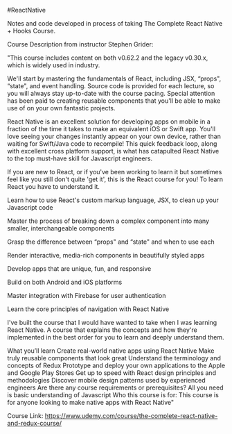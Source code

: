 #ReactNative

Notes and code developed in process of taking The Complete React Native + Hooks Course.

Course Description from instructor Stephen Grider:

"This course includes content on both v0.62.2 and the legacy v0.30.x, which is widely used in industry.

We'll start by mastering the fundamentals of React, including JSX, “props", “state", and event handling. Source code is provided for each lecture, so you will always stay up-to-date with the course pacing. Special attention has been paid to creating reusable components that you'll be able to make use of on your own fantastic projects.

React Native is an excellent solution for developing apps on mobile in a fraction of the time it takes to make an equivalent iOS or Swift app. You'll love seeing your changes instantly appear on your own device, rather than waiting for Swift/Java code to recompile! This quick feedback loop, along with excellent cross platform support, is what has catapulted React Native to the top must-have skill for Javascript engineers.

If you are new to React, or if you've been working to learn it but sometimes feel like you still don't quite 'get it', this is the React course for you! To learn React you have to understand it.

Learn how to use React's custom markup language, JSX, to clean up your Javascript code

Master the process of breaking down a complex component into many smaller, interchangeable components

Grasp the difference between “props" and “state" and when to use each

Render interactive, media-rich components in beautifully styled apps

Develop apps that are unique, fun, and responsive

Build on both Android and iOS platforms

Master integration with Firebase for user authentication

Learn the core principles of navigation with React Native

I've built the course that I would have wanted to take when I was learning React Native. A course that explains the concepts and how they're implemented in the best order for you to learn and deeply understand them.

What you’ll learn
Create real-world native apps using React Native
Make truly reusable components that look great
Understand the terminology and concepts of Redux
Prototype and deploy your own applications to the Apple and Google Play Stores
Get up to speed with React design principles and methodologies
Discover mobile design patterns used by experienced engineers
Are there any course requirements or prerequisites?
All you need is basic understanding of Javascript
Who this course is for:
This course is for anyone looking to make native apps with React Native"

Course Link: https://www.udemy.com/course/the-complete-react-native-and-redux-course/

